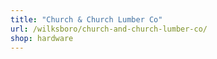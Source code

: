 ```yaml
---
title: "Church & Church Lumber Co"
url: /wilksboro/church-and-church-lumber-co/
shop: hardware
---
```

